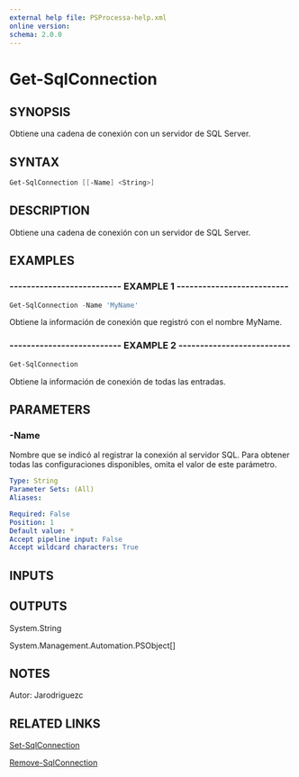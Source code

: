 ```yaml
---
external help file: PSProcessa-help.xml
online version: 
schema: 2.0.0
---
```


# Get-SqlConnection

## SYNOPSIS
Obtiene una cadena de conexión con un servidor de SQL Server.

## SYNTAX

```powershell
Get-SqlConnection [[-Name] <String>]
```

## DESCRIPTION
Obtiene una cadena de conexión con un servidor de SQL Server.

## EXAMPLES

### -------------------------- EXAMPLE 1 --------------------------
```powershell
Get-SqlConnection -Name 'MyName'
```

Obtiene la información de conexión que registró con el nombre MyName.

### -------------------------- EXAMPLE 2 --------------------------
```powershell
Get-SqlConnection
```

Obtiene la información de conexión de todas las entradas.

## PARAMETERS

### -Name
Nombre que se indicó al registrar la conexión al servidor SQL.
Para obtener todas las configuraciones disponibles, omita el valor de este parámetro.

```yaml
Type: String
Parameter Sets: (All)
Aliases: 

Required: False
Position: 1
Default value: *
Accept pipeline input: False
Accept wildcard characters: True
```

## INPUTS

## OUTPUTS

System.String

System.Management.Automation.PSObject[]

## NOTES
Autor: Jarodriguezc

## RELATED LINKS

[Set-SqlConnection](Set-SqlConnection.md)

[Remove-SqlConnection](Remove-SqlConnection.md)

